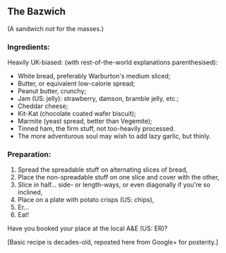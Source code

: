 ## The Bazwich    
(A sandwich *not* for the masses.)

### Ingredients:    
Heavily UK-biased: (with rest-of-the-world explanations parenthesised):

* White bread, preferably Warburton's medium sliced;
* Butter, or equivalent low-calorie spread;
* Peanut butter, crunchy;
* Jam (US: jelly): strawberry, damson, bramble jelly, etc.;
* Cheddar cheese;
* Kit-Kat (chocolate coated wafer biscuit);
* Marmite (yeast spread, better than Vegemite);
* Tinned ham, the firm stuff, not too-heavily processed.
* The more adventurous soul may wish to add lazy garlic, but thinly.

### Preparation:

1. Spread the spreadable stuff on alternating slices of bread,
2. Place the non-spreadable stuff on one slice and cover with the other,
3. Slice in half... side- or length-ways, or even diagonally if you're so inclined,
4. Place on a plate with potato crisps (US: chips),
5. Er...
6. Eat!

Have you booked your place at the local A&E (US: ER)?

[Basic recipe is decades-old, reposted here from Google+ for posterity.]
